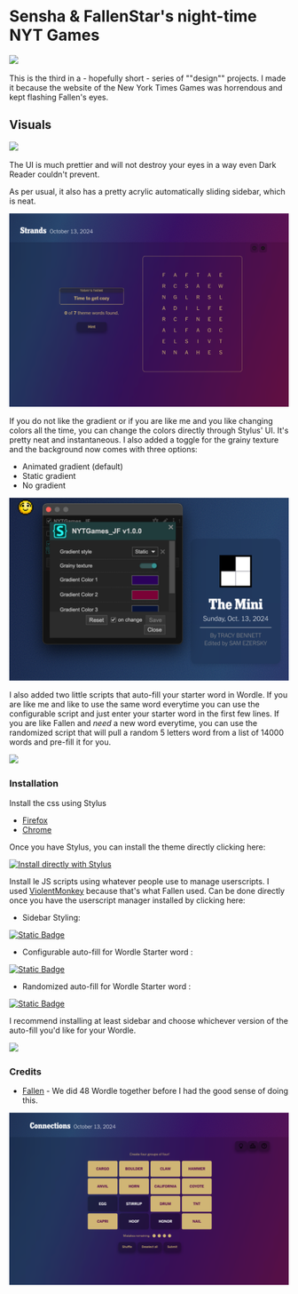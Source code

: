 # Sensha & FallenStar's night-time NYT Games  

![](assets/snesh_nyt_showcase.png)

This is the third in a - hopefully short - series of ""design"" projects. I made it because the website of the New York Times Games was horrendous and kept flashing Fallen's eyes. 

## Visuals 

![](assets/snesh_nyt_overview.gif)

The UI is much prettier and will not destroy your eyes in a way even Dark Reader couldn't prevent. 

As per usual, it also has a pretty acrylic automatically sliding sidebar, which is neat. 

![](assets/snesh_nyt_strands.png)

If you do not like the gradient or if you are like me and you like changing colors all the time, you can change the colors directly through Stylus' UI. It's pretty neat and instantaneous. I also added a toggle for the grainy texture and the background now comes with three options: 
- Animated gradient (default)
- Static gradient
- No gradient

![](assets/snesh_nyt_GUI.png)

I also added two little scripts that auto-fill your starter word in Wordle. If you are like me and like to use the same word everytime you can use the configurable script and just enter your starter word in the first few lines. If you are like Fallen and *need* a new word everytime, you can use the randomized script that will pull a random 5 letters word from a list of 14000 words and pre-fill it for you. 

![](assets/snesh_nyt_wordle.gif)

### Installation 

Install the css using Stylus

-   [Firefox](https://addons.mozilla.org/en-US/firefox/addon/styl-us/)
-   [Chrome](https://chromewebstore.google.com/detail/stylus/clngdbkpkpeebahjckkjfobafhncgmne)

Once you have Stylus, you can install the theme directly clicking here: 

[![Install directly with Stylus](https://img.shields.io/badge/Install%20directly%20with-Stylus-238b8b.svg)](https://github.com/senshastic/sensha-fallen-nytgames/raw/refs/heads/main/css/snesh_nytgames.user.css)

Install le JS scripts using whatever people use to manage userscripts. I used [ViolentMonkey](https://violentmonkey.github.io/) because that's what Fallen used. Can be done directly once you have the userscript manager installed by clicking here: 

- Sidebar Styling: 

[![Static Badge](https://img.shields.io/badge/Install_directly_with-whatever-yellow)](https://github.com/senshastic/sensha-fallen-nytgames/raw/refs/heads/main/js/snesh_nytgames.user.js)

- Configurable auto-fill for Wordle Starter word :

[![Static Badge](https://img.shields.io/badge/Install_directly_with-whatever-yellow)](https://github.com/senshastic/sensha-fallen-nytgames/raw/refs/heads/main/js/configurable_wordle_starter.user.js)

- Randomized auto-fill for Wordle Starter word :

[![Static Badge](https://img.shields.io/badge/Install_directly_with-whatever-yellow)](https://github.com/senshastic/sensha-fallen-nytgames/raw/refs/heads/main/js/random_wordle_starter.user.js)

I recommend installing at least sidebar and choose whichever version of the auto-fill you'd like for your Wordle. 

![](assets/snesh_nyt_crossword.png)

### Credits 

- [Fallen](https://github.com/FallenStar08) - We did 48 Wordle together before I had the good sense of doing this. 


![](assets/snesh_nyt_connections.png)
